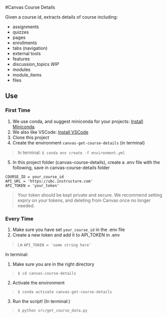 
#Canvas Course Details

Given a course id, extracts details of course including:

- assignments
- quizzes
- pages
- enrollments
- tabs (navigation)
- external tools
- features
- discussion_topics *WIP*
- modules
- module_items
- files

## Use

### First Time

1. We use conda, and suggest miniconda for your projects: [Install Miniconda](https://docs.conda.io/en/latest/miniconda.html).
2. We also like VSCode: [Install VSCode](https://code.visualstudio.com/)
3. Clone this project
4. Create the environment `canvas-get-course-details` (in terminal) 
> In terminal: `$ conda env create -f environment.yml`
5. In this project folder (canvas-course-details), create a .env file with the following, save in canvas-course-details folder
```
COURSE_ID = your_course_id
API_URL = 'https://ubc.instructure.com'
API_TOKEN = 'your_token'
```
> Your token should be kept private and secure. We recommend setting expiry on your tokens, and deleting from Canvas once no longer needed. 

### Every Time
1. Make sure you have set `your_course_id` in the .env file
2. Create a new token and add it to API_TOKEN in .env
> i.e `API_TOKEN = 'some string here'`

In terminal:
1. Make sure you are in the right directory
> `$ cd canvas-course-details`
2. Activate the environment
> `$ conda activate canvas-get-course-details`
3. Run the script! (In terminal:)
> `$ python src/get_course_data.py` 